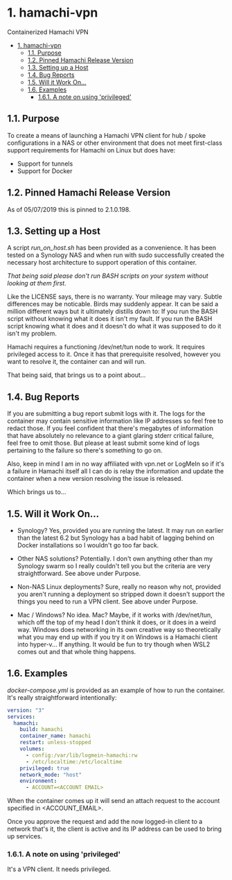 # 1. hamachi-vpn

Containerized Hamachi VPN

<!-- TOC -->

- [1. hamachi-vpn](#1-hamachi-vpn)
    - [1.1. Purpose](#11-purpose)
    - [1.2. Pinned Hamachi Release Version](#12-pinned-hamachi-release-version)
    - [1.3. Setting up a Host](#13-setting-up-a-host)
    - [1.4. Bug Reports](#14-bug-reports)
    - [1.5. Will it Work On...](#15-will-it-work-on)
    - [1.6. Examples](#16-examples)
        - [1.6.1. A note on using 'privileged'](#161-a-note-on-using-privileged)

<!-- /TOC -->

## 1.1. Purpose

To create a means of launching a Hamachi VPN client for hub / spoke configurations in a NAS or other environment that does not meet first-class support requirements for Hamachi on Linux but does have:

* Support for tunnels
* Support for Docker

## 1.2. Pinned Hamachi Release Version

As of 05/07/2019 this is pinned to 2.1.0.198.

## 1.3. Setting up a Host

A script *run_on_host.sh* has been provided as a convenience. It has been tested on a Synology NAS and when run with sudo successfully created the necessary host architecture to support operation of this container.

*That being said please don't run BASH scripts on your system without looking at them first.*

Like the LICENSE says, there is no warranty. Your mileage may vary. Subtle differences may be noticable. Birds may suddenly appear. It can be said a million different ways but it ultimately distills down to: If you run the BASH script without knowing what it does it isn't my fault. If you run the BASH script knowing what it does and it doesn't do what it was supposed to do it isn't my problem.

Hamachi requires a functioning /dev/net/tun node to work. It requires privileged access to it. Once it has that prerequisite resolved, however you want to resolve it, the container can and will run.

That being said, that brings us to a point about...

## 1.4. Bug Reports

If you are submitting a bug report submit logs with it. The logs for the container may contain sensitive information like IP addresses so feel free to redact those. If you feel confident that there's megabytes of information that have absolutely no relevance to a giant glaring stderr critical failure, feel free to omit those. But please at least submit some kind of logs pertaining to the failure so there's something to go on.

Also, keep in mind I am in no way affiliated with vpn.net or LogMeIn so if it's a failure in Hamachi itself all I can do is relay the information and update the container when a new version resolving the issue is released.

Which brings us to...

## 1.5. Will it Work On...

* Synology? Yes, provided you are running the latest. It may run on earlier than the latest 6.2 but Synology has a bad habit of lagging behind on Docker installations so I wouldn't go too far back.

* Other NAS solutions? Potentially. I don't own anything other than my Synology swarm so I really couldn't tell you but the criteria are very straightforward. See above under Purpose.

* Non-NAS Linux deployments? Sure, really no reason why not, provided you aren't running a deployment so stripped down it doesn't support the things you need to run a VPN client. See above under Purpose.

* Mac / Windows? No idea. Mac? Maybe, if it works with /dev/net/tun, which off the top of my head I don't think it does, or it does in a weird way. Windows does networking in its own creative way so theoretically what you may end up with if you try it on Windows is a Hamachi client into hyper-v... If anything. It would be fun to try though when WSL2 comes out and that whole thing happens.

## 1.6. Examples

*docker-compose.yml* is provided as an example of how to run the container. It's really straightforward intentionally:

```yaml
version: "3"
services:
  hamachi:
    build: hamachi
    container_name: hamachi
    restart: unless-stopped
    volumes:
      - config:/var/lib/logmein-hamachi:rw
      - /etc/localtime:/etc/localtime
    privileged: true
    network_mode: "host"
    environment:
      - ACCOUNT=<ACCOUNT EMAIL>
```

When the container comes up it will send an attach request to the account specified in <ACCOUNT_EMAIL>.

Once you approve the request and add the now logged-in client to a network that's it, the client is active and its IP address can be used to bring up services.

### 1.6.1. A note on using 'privileged'

It's a VPN client. It needs privileged.
